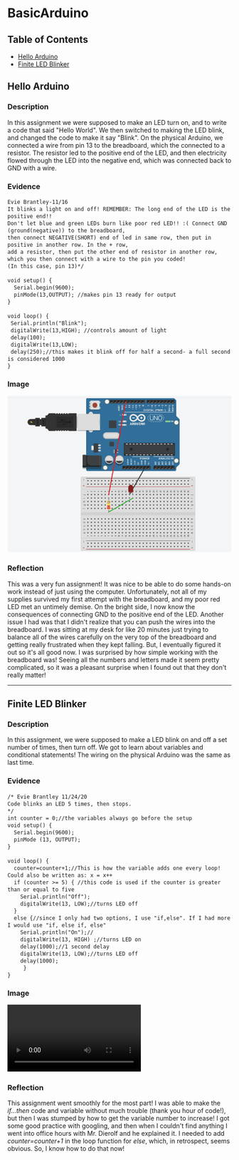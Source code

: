 # BasicArduino

## Table of Contents
* [Hello Arduino](#Hello_Arduino)
* [Finite LED Blinker](#Finite_LED_Blinker) 

## Hello Arduino

### Description

In this assignment we were supposed to make an LED turn on, and to write a code that said "Hello World". We then switched to making the LED blink, and changed the code to make it say "Blink". On the physical Arduino, we connected a wire from pin 13 to the breadboard, which the connected to a resistor. The resistor led to the positive end of the LED, and then electricity flowed through the LED into the negative end, which was connected back to GND with a wire.

### Evidence

```/* Hello Arduino
Evie Brantley-11/16
It blinks a light on and off! REMEMBER: The long end of the LED is the positive end!!
Don't let blue and green LEDs burn like poor red LED!! :( Connect GND (ground(negative)) to the breadboard,
then connect NEGATIVE(SHORT) end of led in same row, then put in positive in another row. In the + row,
add a resistor, then put the other end of resistor in another row, which you then connect with a wire to the pin you coded!
(In this case, pin 13)*/ 

void setup() {
  Serial.begin(9600);
  pinMode(13,OUTPUT); //makes pin 13 ready for output
}

void loop() {
 Serial.println("Blink"); 
 digitalWrite(13,HIGH); //controls amount of light
 delay(100);
 digitalWrite(13,LOW);
 delay(250);//this makes it blink off for half a second- a full second is considered 1000
}
```

### Image

![Basic Arduino](/images/helloworld.png)

### Reflection

This was a very fun assignment! It was nice to be able to do some hands-on work instead of just using the computer. Unfortunately, not all of my supplies survived my first attempt with the breadboard, and my poor red LED met an untimely demise. On the bright side, I now know the consequences of connecting GND to the positive end of the LED. Another issue I had was that I didn't realize that you can push the wires into the breadboard. I was sitting at my desk for like 20 minutes just trying to balance all of the wires carefully on the very top of the breadboard and getting really frustrated when they kept falling. But, I eventually figured it out so it's all good now. I was surprised by how simple working with the breadboard was! Seeing all the numbers and letters made it seem pretty complicated, so it was a pleasant surprise when I found out that they don't really matter!

---

## Finite LED Blinker

### Description

In this assignment, we were supposed to make a LED blink on and off a set number of times, then turn off. We got to learn about variables and conditional statements! The wiring on the physical Arduino was the same as last time.

### Evidence

```
/* Evie Brantley 11/24/20
Code blinks an LED 5 times, then stops.
*/
int counter = 0;//the variables always go before the setup
void setup() {
  Serial.begin(9600);
  pinMode (13, OUTPUT);
}

void loop() {
  counter=counter+1;//This is how the variable adds one every loop! Could also be written as: x = x++
  if (counter >= 5) { //this code is used if the counter is greater than or equal to five
    Serial.println("Off");
    digitalWrite(13, LOW);//turns LED off
  }
  else {//since I only had two options, I use "if,else". If I had more I would use "if, else if, else"
    Serial.println("On");//
    digitalWrite(13, HIGH) ;//turns LED on
    delay(1000);//1 second delay
    digitalWrite(13, LOW);//turns LED off
    delay(1000);
     }
}

```

### Image

![Finite LED Blinker](/images/finiteLED.mp4)

### Reflection

This assignment went smoothly for the most part! I was able to make the *if...then* code and variable without much trouble (thank you hour of code!), but then I was stumped by how to get the variable number to increase! I got some good practice with googling, and then when I couldn't find anything I went into office hours with Mr. Dierolf and he explained it. I needed to add *counter=counter+1* in the loop function for *else*, which, in retrospect, seems obvious. So, I know how to do that now! 
